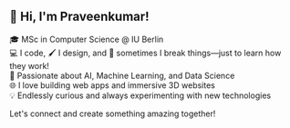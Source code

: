 ## 👋 Hi, I'm Praveenkumar!

🎓 MSc in Computer Science @ IU Berlin  
💻 I code, 🖌 I design, and 🤯 sometimes I break things—just to learn how they work!  
🤖 Passionate about AI, Machine Learning, and Data Science  
🌐 I love building web apps and immersive 3D websites  
💡 Endlessly curious and always experimenting with new technologies

Let's connect and create something amazing together!
